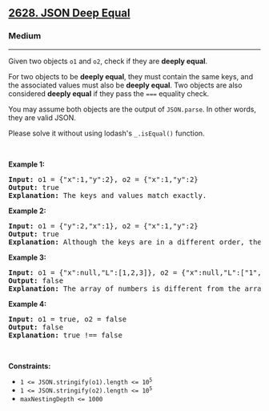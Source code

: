 <h2><a href="https://leetcode.com/problems/json-deep-equal/">2628. JSON Deep Equal</a></h2><h3>Medium</h3><hr><div><p>Given two objects <code>o1</code>&nbsp;and <code>o2</code>, check if they are <strong>deeply equal</strong>.</p>

<p>For two objects to be <strong>deeply equal</strong>, they must contain the same keys, and the associated values must also be&nbsp;<strong>deeply equal</strong>. Two objects are also considered&nbsp;<strong>deeply equal</strong>&nbsp;if they pass the&nbsp;<code>===</code>&nbsp;equality check.</p>

<p>You may assume both objects are the output of&nbsp;<code>JSON.parse</code>. In other words, they are valid JSON.</p>

<p>Please solve it without using lodash's&nbsp;<code>_.isEqual()</code>&nbsp;function.</p>

<p>&nbsp;</p>
<p><strong class="example">Example 1:</strong></p>

<pre><strong>Input:</strong> o1 = {"x":1,"y":2}, o2 = {"x":1,"y":2}
<strong>Output:</strong> true
<strong>Explanation:</strong> The keys and values match exactly.
</pre>

<p><strong class="example">Example 2:</strong></p>

<pre><strong>Input:</strong> o1 = {"y":2,"x":1}, o2 = {"x":1,"y":2}
<strong>Output:</strong> true
<strong>Explanation:</strong> Although the keys are in a different order, they still match exactly.
</pre>

<p><strong class="example">Example 3:</strong></p>

<pre><strong>Input:</strong> o1 = {"x":null,"L":[1,2,3]}, o2 = {"x":null,"L":["1","2","3"]}
<strong>Output:</strong> false
<strong>Explanation:</strong> The array of numbers is different from the array of strings.
</pre>

<p><strong class="example">Example 4:</strong></p>

<pre><strong>Input:</strong> o1 = true, o2 = false
<strong>Output:</strong> false
<strong>Explanation:</strong> true !== false</pre>

<p>&nbsp;</p>
<p><strong>Constraints:</strong></p>

<ul>
	<li><code>1 &lt;= JSON.stringify(o1).length &lt;= 10<sup>5</sup></code></li>
	<li><code>1 &lt;= JSON.stringify(o2).length &lt;= 10<sup>5</sup></code></li>
	<li><code>maxNestingDepth &lt;= 1000</code></li>
</ul>
</div>